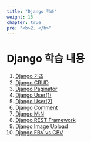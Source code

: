 ```yaml
---
title: "Django 학습"
weight: 15
chapter: true
pre: "<b>2. </b>"
---
```


# Django 학습 내용

1. [Django 기초](https://dongyeopgu.github.io/cont/django_start.html)
2. [Django CRUD](https://dongyeopgu.github.io/cont/django_crud.html)
3. [Django Paginator](https://dongyeopgu.github.io/cont/django_paginator.html)
4. [Django User(1)](https://dongyeopgu.github.io/cont/django_login.html)
5. [Django User(2)](https://dongyeopgu.github.io/cont/django_change_user.html)
6. [Django Comment](https://dongyeopgu.github.io/cont/django_comment.html)
7. [Django M:N](https://dongyeopgu.github.io/cont/django_like_follow.html)
8. [Django REST Framework](https://dongyeopgu.github.io/cont/django_rest_api.html)
9. [Django Image Upload]()
10. [Django FBV vs CBV]()
